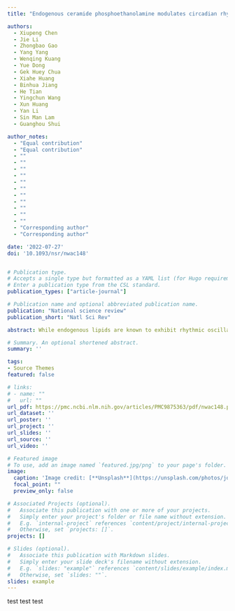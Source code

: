 ```yaml
---
title: "Endogenous ceramide phosphoethanolamine modulates circadian rhythm via neural-glial coupling in Drosophila"

authors:
  - Xiupeng Chen
  - Jie Li
  - Zhongbao Gao
  - Yang Yang
  - Wenqing Kuang
  - Yue Dong
  - Gek Huey Chua
  - Xiahe Huang
  - Binhua Jiang
  - He Tian
  - Yingchun Wang
  - Xun Huang
  - Yan Li
  - Sin Man Lam
  - Guanghou Shui

author_notes:
  - "Equal contribution"
  - "Equal contribution"
  - ""
  - ""
  - ""
  - ""
  - ""
  - ""
  - ""
  - ""
  - ""
  - ""
  - ""
  - "Corresponding author"
  - "Corresponding author"

date: '2022-07-27'
doi: '10.1093/nsr/nwac148'


# Publication type.
# Accepts a single type but formatted as a YAML list (for Hugo requirements).
# Enter a publication type from the CSL standard.
publication_types: ["article-journal"]

# Publication name and optional abbreviated publication name.
publication: "National science review"
publication_short: "Natl Sci Rev"

abstract: While endogenous lipids are known to exhibit rhythmic oscillations, less is known about how specific lipids modulate circadian behavior. Through a series of loss-of-function and gain-of-function experiments on ceramide phosphoethanolamine (CPE) synthase of Drosophila, we demonstrated that pan-glial-specific deficiency in membrane CPE, the structural analog of mammalian sphingomyelin (SM), leads to arrhythmic locomotor behavior and shortens lifespan, while the reverse is true for increasing CPE. Comparative proteomics uncovered dysregulated synaptic glutamate utilization and transport in CPE-deficient flies. An extensive genetic screen was conducted to verify the role of differentially expressed proteins in circadian regulation. Arrhythmic locomotion under cpes1 mutant background was rescued only by restoring endogenous CPE or SM through expressing their respective synthases. Our results underscore the essential role of CPE in maintaining synaptic glutamate homeostasis and modulating circadian behavior in Drosophila. The findings suggest that region-specific elevations of functional membrane lipids can benefit circadian regulation.

# Summary. An optional shortened abstract.
summary: ''

tags:
- Source Themes
featured: false

# links:
# - name: ""
#   url: ""
url_pdf: https://pmc.ncbi.nlm.nih.gov/articles/PMC9875363/pdf/nwac148.pdf
url_dataset: ''
url_poster: ''
url_project: ''
url_slides: ''
url_source: ''
url_video: ''

# Featured image
# To use, add an image named `featured.jpg/png` to your page's folder. 
image:
  caption: 'Image credit: [**Unsplash**](https://unsplash.com/photos/jdD8gXaTZsc)'
  focal_point: ""
  preview_only: false

# Associated Projects (optional).
#   Associate this publication with one or more of your projects.
#   Simply enter your project's folder or file name without extension.
#   E.g. `internal-project` references `content/project/internal-project/index.md`.
#   Otherwise, set `projects: []`.
projects: []

# Slides (optional).
#   Associate this publication with Markdown slides.
#   Simply enter your slide deck's filename without extension.
#   E.g. `slides: "example"` references `content/slides/example/index.md`.
#   Otherwise, set `slides: ""`.
slides: example
---
```


test test test
